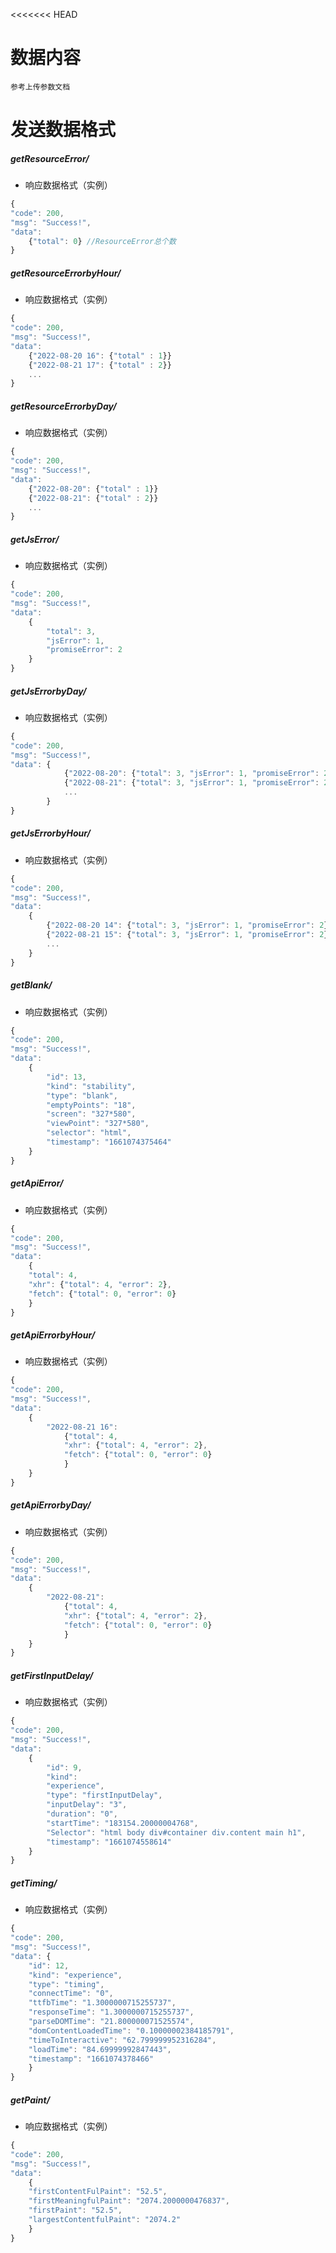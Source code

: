 <<<<<<< HEAD

# 数据内容
	参考上传参数文档
	
# 发送数据格式

##### getResourceError/

- 响应数据格式（实例）

```javascript
{
"code": 200, 
"msg": "Success!", 
"data": 
	{"total": 0} //ResourceError总个数
}
```

##### getResourceErrorbyHour/

- 响应数据格式（实例）

```javascript
{
"code": 200, 
"msg": "Success!", 
"data": 
	{"2022-08-20 16": {"total" : 1}}
	{"2022-08-21 17": {"total" : 2}}
	...
}
```

##### getResourceErrorbyDay/

- 响应数据格式（实例）

```javascript
{
"code": 200, 
"msg": "Success!", 
"data": 
	{"2022-08-20": {"total" : 1}}
	{"2022-08-21": {"total" : 2}}
	...
}
```

##### getJsError/

- 响应数据格式（实例）

```javascript
{
"code": 200, 
"msg": "Success!", 
"data": 
	{
		"total": 3, 
		"jsError": 1, 
		"promiseError": 2
	}
}
```

##### getJsErrorbyDay/

- 响应数据格式（实例）

```javascript
{
"code": 200, 
"msg": "Success!", 
"data": {
			{"2022-08-20": {"total": 3, "jsError": 1, "promiseError": 2}
			{"2022-08-21": {"total": 3, "jsError": 1, "promiseError": 2}
			...
		}
}
```

##### getJsErrorbyHour/

- 响应数据格式（实例）

```javascript
{
"code": 200, 
"msg": "Success!", 
"data": 
	{
		{"2022-08-20 14": {"total": 3, "jsError": 1, "promiseError": 2}
		{"2022-08-21 15": {"total": 3, "jsError": 1, "promiseError": 2}
		...
	}
}
```
##### getBlank/

- 响应数据格式（实例）

```javascript
{
"code": 200, 
"msg": "Success!", 
"data": 
	{
		"id": 13, 
		"kind": "stability", 
		"type": "blank", 
		"emptyPoints": "18", 
		"screen": "327*580", 
		"viewPoint": "327*580", 
		"selector": "html", 
		"timestamp": "1661074375464"
	}
}
```

##### getApiError/

- 响应数据格式（实例）

```javascript
{
"code": 200, 
"msg": "Success!", 
"data": 
	{
	"total": 4, 
	"xhr": {"total": 4, "error": 2}, 
	"fetch": {"total": 0, "error": 0}
	}
}
```

##### getApiErrorbyHour/

- 响应数据格式（实例）

```javascript
{
"code": 200, 
"msg": "Success!", 
"data": 
	{
		"2022-08-21 16": 
			{"total": 4, 
			"xhr": {"total": 4, "error": 2}, 
			"fetch": {"total": 0, "error": 0}
			}
	}
}
```

##### getApiErrorbyDay/

- 响应数据格式（实例）

```javascript
{
"code": 200, 
"msg": "Success!", 
"data": 
	{
		"2022-08-21": 
			{"total": 4, 
			"xhr": {"total": 4, "error": 2}, 
			"fetch": {"total": 0, "error": 0}
			}
	}
}
```


##### getFirstInputDelay/

- 响应数据格式（实例）

```javascript
{
"code": 200, 
"msg": "Success!", 
"data": 
	{
		"id": 9, 
		"kind": 
		"experience", 
		"type": "firstInputDelay", 
		"inputDelay": "3", 
		"duration": "0", 
		"startTime": "183154.20000004768", 
		"Selector": "html body div#container div.content main h1", 
		"timestamp": "1661074558614"
	}
}
```

##### getTiming/

- 响应数据格式（实例）

```javascript
{
"code": 200, 
"msg": "Success!", 
"data": {
	"id": 12, 
	"kind": "experience", 
	"type": "timing", 
	"connectTime": "0", 
	"ttfbTime": "1.3000000715255737", 
	"responseTime": "1.3000000715255737", 
	"parseDOMTime": "21.800000071525574", 
	"domContentLoadedTime": "0.10000002384185791", 
	"timeToInteractive": "62.799999952316284", 
	"loadTime": "84.69999992847443", 
	"timestamp": "1661074378466"
	}
}
```

##### getPaint/

- 响应数据格式（实例）

```javascript
{
"code": 200, 
"msg": "Success!", 
"data": 
	{
	"firstContentFulPaint": "52.5", 
	"firstMeaningfulPaint": "2074.2000000476837", 
	"firstPaint": "52.5", 
	"largestContentfulPaint": "2074.2"
	}
}
```

